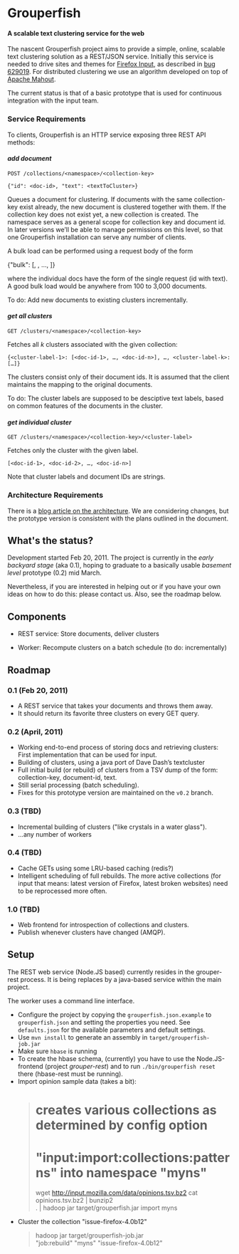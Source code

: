 # Grouperfish

#### A scalable text clustering service for the web

The nascent Grouperfish project aims to provide a simple, online, scalable text clustering solution as a REST/JSON service. Initially this service is needed to drive sites and themes for [Firefox Input](http://input.mozilla.com), as described in [bug 629019](https://bugzilla.mozilla.org/show_bug.cgi?id=629019). For distributed clustering we use an algorithm developed on top of [Apache Mahout](http://mahout.apache.org/).

The current status is that of a basic prototype that is used for continuous integration with the input team.

### Service Requirements

To clients, Grouperfish is an HTTP service exposing three REST API methods:

#### *add document*

    POST /collections/<namespace>/<collection-key>
    
    {"id": <doc-id>, "text": <textToCluster>}

Queues a document for clustering. If documents with the same collection-key exist already, the new document is clustered together with them. If the collection key does not exist yet, a new collection is created. The namespace serves as a general scope for collection key and document id. In later versions we’ll be able to manage permissions on this level, so that one Grouperfish installation can serve any number of clients.

A bulk load can be performed using a request body of the form

   {"bulk": [<doc-1>, <doc-2>, ..., <doc-n>]}

where the individual docs have the form of the single request (id with text). A good bulk load would be anywhere from 100 to 3,000 documents.

To do: Add new documents to existing clusters incrementally. 

#### *get all clusters*

    GET /clusters/<namespace>/<collection-key>

Fetches all *k* clusters associated with the given collection:

    {<cluster-label-1>: [<doc-id-1>, …, <doc-id-n>], …, <cluster-label-k>: […]}

The clusters consist only of their document ids. It is assumed that the client maintains the mapping to the original documents. 

To do: The cluster labels are supposed to be desciptive text labels, based on common features of the documents in the cluster.

#### *get individual cluster*

    GET /clusters/<namespace>/<collection-key>/<cluster-label>

Fetches only the cluster with the given label.

    [<doc-id-1>, <doc-id-2>, …, <doc-id-n>]


Note that cluster labels and document IDs are strings.

### Architecture Requirements

There is a [blog article on the architecture](http://www.thefoundation.de/michael/2011/mar/01/scalable-text-clustering/). We are considering changes, but the prototype version is consistent with the plans outlined in the document. 


## What's the status?

Development started Feb 20, 2011. The project is currently in the *early backyard stage* (aka 0.1), hoping to graduate to a basically usable *basement level* prototype (0.2) mid March.

Nevertheless, if you are interested in helping out or if you have your own ideas on how to do this: please contact us. Also, see the roadmap below.


## Components

* REST service: Store documents, deliver clusters

* Worker: Recompute clusters on a batch schedule (to do: incrementally)


Roadmap
-------

### 0.1 (Feb 20, 2011)
* A REST service that takes your documents and throws them away.
* It should return its favorite three clusters on every GET query.

### 0.2 (April, 2011)
* Working end-to-end process of storing docs and retrieving clusters: First implementation that can be used for input.
* Building of clusters, using a java port of Dave Dash’s textcluster
* Full initial build (or rebuild) of clusters from a TSV dump of the form: collection-key, document-id, text.
* Still serial processing (batch scheduling).
* Fixes for this prototype version are maintained on the `v0.2` branch.

### 0.3 (TBD)
* Incremental building of clusters ("like crystals in a water glass").
* …any number of workers

### 0.4 (TBD)
* Cache GETs using some LRU-based caching (redis?)
* Intelligent scheduling of full rebuilds. The more active collections (for input that means: latest version of Firefox, latest broken websites) need to be reprocessed more often.

### 1.0 (TBD)
* Web frontend for introspection of collections and clusters.
* Publish whenever clusters have changed (AMQP).



Setup
-----

The REST web service (Node.JS based) currently resides in the grouper-rest process. It is being replaces by a java-based service within the main project.

The worker uses a command line interface.

* Configure the project by copying the `grouperfish.json.example` to `grouperfish.json` and setting the properties you need. See `defaults.json` for the available parameters and default settings.
* Use `mvn install` to generate an assembly in `target/grouperfish-job.jar`
* Make sure `hbase` is running
* To create the hbase schema, (currently) you have to use the Node.JS-frontend (project *grouper-rest*) and to run `./bin/grouperfish reset` there (hbase-rest must be running).
* Import opinion sample data (takes a bit):
    > # creates various collections as determined by config option
    > # "input:import:collections:patterns" into namespace "myns"
    > wget http://input.mozilla.com/data/opinions.tsv.bz2
    > cat opinions.tsv.bz2 | bunzip2 \
    .    | hadoop jar target/grouperfish.jar import myns
* Cluster the collection "issue-firefox-4.0b12"
    > hadoop jar target/grouperfish-job.jar \
    >    "job:rebuild" "myns" "issue-firefox-4.0b12"

